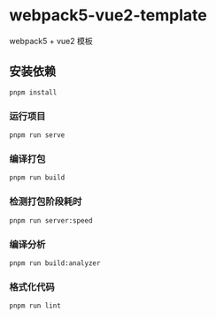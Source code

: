 # webpack5-vue2-template

webpack5 + vue2 模板

## 安装依赖

```
pnpm install
```

### 运行项目

```
pnpm run serve
```

### 编译打包

```
pnpm run build
```

### 检测打包阶段耗时

```
pnpm run server:speed
```

### 编译分析

```
pnpm run build:analyzer
```

### 格式化代码

```
pnpm run lint
```
